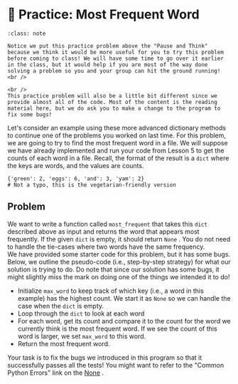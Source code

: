 # 🚧 Practice: Most Frequent Word

```{admonition} Note
:class: note

Notice we put this practice problem above the "Pause and Think" because we think it would be more useful for you to try this problem before coming to class! We will have some time to go over it earlier in the class, but it would help if you are most of the way done solving a problem so you and your group can hit the ground running!
<br />

<br />
This practice problem will also be a little bit different since we provide almost all of the code. Most of the content is the reading material here, but we do ask you to make a change to the program to fix some bugs!

```

Let's consider an example using these more advanced dictionary methods to continue one of the problems you worked on last time. For this problem, we are going to try to find the most frequent word in a file. We will suppose we have already implemented and run your code from Lesson 5 to get the counts of each word in a file. Recall, the format of the result is a `dict` where the keys are words, and the values are counts.  
```text
{'green': 2, 'eggs': 6, 'and': 3, 'yam': 2}
# Not a typo, this is the vegetarian-friendly version

````

##  Problem  

We want to write a function called `most_frequent` that takes this `dict` described above as input and returns the word that appears most frequently. If the given `dict` is empty, it should return `None` . You do not need to handle the tie-cases where two words have the same frequency.  
We have provided some starter code for this problem, but it has some bugs. Below, we outline the pseudo-code (i.e., step-by-step strategy) for what our solution is trying to do. Do note that since our solution has some bugs, it might slightly miss the mark on doing one of the things we intended it to do!  
-  Initialize     `max_word`     to keep track of which key (i.e., a word in this example) has the highest count. We start it as     `None`     so we can handle the case when the     `dict`     is empty.  
-  Loop through the     `dict`     to look at each word  
-  For each word, get its count and compare it to the count for the word we currently think is the most frequent word. If we see the count of this word is larger, we set     `max_word`     to this word.  
-  Return the most frequent word.  

Your task is to fix the bugs we introduced in this program so that it successfully passes all the tests! You might want to refer to the "Common Python Errors" link on the [None](https://courses.cs.washington.edu/courses/cse163/20sp/resources.html) .  
